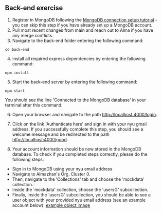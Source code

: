 ## Back-end exercise 
1. Register in MongoDB following the [MongoDB connection setup tutorial](https://github.com/HRL-at-NYUSH/Interactive-Portal#mongodb-connection-setup) - you can skip this step if you have already set up a MongoDB account.
2. Pull most recent changes from main and reach out to Alma if you have any merge conflicts. 
3. Navigate to the back-end folder entering the following command:
```
cd back-end
```
4. Install all required express dependencies by entering the following command:
```
npm install
```
5. Start the back-end server by entering the following command:
```
npm start
```
You should see the line 'Connected to the MongoDB database' in your terminal after this command.

6. Open your browser and navigate to the path [http://localhost:4000/login](http://localhost:4000/login).

7. Click on the link 'Authenticate here' and sign in with your nyu gmail address. If you successfully complete this step, you should see a welcome message and be redirected to the path [http://localhost:4000/good](http://localhost:4000/good).

8. Your account information should be now stored in the MongoDB database. To check if you completed steps correctly, please do the following steps:
- Sign in to MongoDB using your nyu email address
- Navigate to Almazhan's Org, Cluster 0. 
- Then, navigate to the 'Collections' tab and choose the 'mockdata' collection. 
- Inside the 'mockdata' collection, choose the 'usersG' subcollection.
- Finally, inside the 'usersG' subcollection, you should be able to see a user object with your provided nyu email address (see an example account below):
[example object image](./images/example_profile.png)
